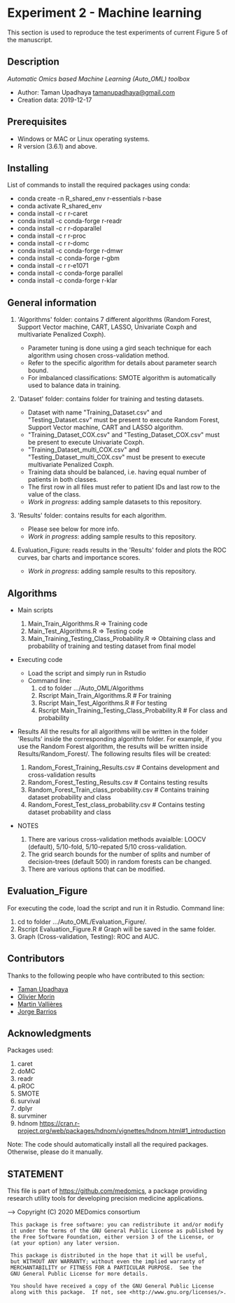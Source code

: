 # Experiment 2 - Machine learning

This section is used to reproduce the test experiments of current Figure 5 of the manuscript.

## Description

<em>Automatic Omics based Machine Learning (Auto_OML) toolbox</em>
* Author: Taman Upadhaya <tamanupadhaya@gmail.com>
* Creation data: 2019-12-17

## Prerequisites
* Windows or MAC or Linux operating systems.
* R version (3.6.1) and above.

## Installing

List of commands to install the required packages using conda:

* conda create -n R_shared_env r-essentials r-base
* conda activate R_shared_env
* conda install -c r r-caret
* conda install -c conda-forge r-readr 
* conda install -c r r-doparallel 
* conda install -c r r-proc 
* conda install -c r r-domc 
* conda install -c conda-forge r-dmwr 
* conda install -c conda-forge r-gbm 
* conda install -c r r-e1071
* conda install -c conda-forge parallel
* conda install -c conda-forge r-klar 

## General information

1. 'Algorithms' folder: contains 7 different algorithms (Random Forest, Support Vector machine, CART, LASSO, Univariate Coxph and multivariate Penalized Coxph).
     * Parameter tuning is done using a gird seach technique for each algorithm using chosen cross-validation method.
     * Refer to the specific algorithm for details about parameter search bound.
     * For imbalanced classifications: SMOTE algorithm is automatically used to balance data in training. 
 
2. 'Dataset' folder: contains folder for training and testing datasets. 
     * Dataset with name "Training_Dataset.csv" and "Testing_Dataset.csv" must be present to execute Random Forest, Support Vector machine, CART and LASSO algorithm.
     * "Training_Dataset_COX.csv" and "Testing_Dataset_COX.csv" must be present to execute Univariate Coxph.
     * "Training_Dataset_multi_COX.csv" and "Testing_Dataset_multi_COX.csv" must be present to execute multivariate Penalized Coxph.
     * Training data should be balanced, i.e. having equal number of patients in both classes.
     * The first row in all files must refer to patient IDs and last row to the value of the class.
     * <em>Work in progress</em>: adding sample datasets to this repository.

3. 'Results' folder: contains results for each algorithm. 
     * Please see below for more info.
     * <em>Work in progress</em>: adding sample results to this repository.

4. Evaluation_Figure: reads results in the 'Results' folder and plots the ROC curves, bar charts and importance scores.
     * <em>Work in progress</em>: adding sample results to this repository.

## Algorithms

* Main scripts
     1. Main_Train_Algorithms.R => Training code
     2. Main_Test_Algorithms.R => Testing code
     3. Main_Training_Testing_Class_Probability.R  => Obtaining class and probability of training and testing dataset from final model 

* Executing code
     * Load the script and simply run in Rstudio 
     * Command line:  
          1. cd to folder .../Auto_OML/Algorithms
          2. Rscript Main_Train_Algorithms.R                    # For training
          3. Rscript Main_Test_Algorithms.R                     # For testing
          4. Rscript Main_Training_Testing_Class_Probability.R  # For class and probability


* Results
All the results for all algorithms will be written in the folder 'Results' inside the corresponding algorithm folder. For example, if you use the Random Forest algorithm, the results will be written inside Results/Random_Forest/. The following results files will be created:  
     1. Random_Forest_Training_Results.csv        # Contains development and cross-validation results
     2. Random_Forest_Testing_Results.csv         # Contains testing results
     3. Random_Forest_Train_class_probability.csv # Contains training dataset probability and class
     4. Random_Forest_Test_class_probability.csv  # Contains testing dataset probability and class

* NOTES
     1. There are various cross-validation methods avaialble: LOOCV (default), 5/10-fold, 5/10-repated 5/10 cross-validation.
     2. The grid search bounds for the number of splits and number of decision-trees (default 500) in random forests can be changed.
     3. There are various options that can be modified.

## Evaluation_Figure
For executing the code, load the script and run it in Rstudio. Command line:
1. cd to folder .../Auto_OML/Evaluation_Figure/.
2. Rscript Evaluation_Figure.R # Graph will be saved in the same folder.
3. Graph (Cross-validation, Testing): ROC and AUC.

## Contributors

Thanks to the following people who have contributed to this section:

* [Taman Upadhaya](https://github.com/TmnGitHub)
* [Olivier Morin](https://github.com/OlivierMorinUCSF)
* [Martin Vallières](https://github.com/mvallieres)
* [Jorge Barrios](https://github.com/numeroj)

## Acknowledgments

Packages used:

1. caret
2. doMC
3. readr
4. pROC
5. SMOTE
6. survival
7. dplyr
8. survminer
9. hdnom https://cran.r-project.org/web/packages/hdnom/vignettes/hdnom.html#1_introduction

Note: The code should automatically install all the required packages. Otherwise, please do it manually.

## STATEMENT

 This file is part of <https://github.com/medomics>, a package providing research utility tools for developing precision medicine applications. 
 
 --> Copyright (C) 2020  MEDomics consortium

     This package is free software: you can redistribute it and/or modify
     it under the terms of the GNU General Public License as published by
     the Free Software Foundation, either version 3 of the License, or
     (at your option) any later version.

     This package is distributed in the hope that it will be useful,
     but WITHOUT ANY WARRANTY; without even the implied warranty of
     MERCHANTABILITY or FITNESS FOR A PARTICULAR PURPOSE.  See the
     GNU General Public License for more details.
 
     You should have received a copy of the GNU General Public License
     along with this package.  If not, see <http://www.gnu.org/licenses/>.